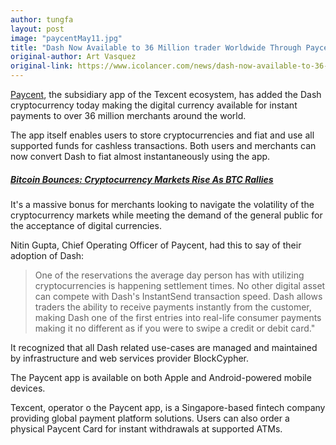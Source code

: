 ```yaml
---
author: tungfa
layout: post
image: "paycentMay11.jpg"
title: "Dash Now Available to 36 Million trader Worldwide Through Paycent"
original-author: Art Vasquez
original-link: https://www.icolancer.com/news/dash-now-available-to-36-million-trader-worldwide-through-paycent
---
```




[Paycent](https://paycent.com/), the subsidiary app of the Texcent ecosystem, has added the Dash cryptocurrency today making the digital currency available for instant payments to over 36 million merchants around the world.

The app itself enables users to store cryptocurrencies and fiat and use all supported funds for cashless transactions. Both users and merchants can now convert Dash to fiat almost instantaneously using the app.

##### [Bitcoin Bounces: Cryptocurrency Markets Rise As BTC Rallies](https://www.icolancer.com/news/bitcoin-bounces-cryptocurrency-markets-rise-as-btc-rallies)

It's a massive bonus for merchants looking to navigate the volatility of the cryptocurrency markets while meeting the demand of the general public for the acceptance of digital currencies.

Nitin Gupta, Chief Operating Officer of Paycent, had this to say of their adoption of Dash:

> One of the reservations the average day person has with utilizing cryptocurrencies is happening settlement times. No other digital asset can compete with Dash's InstantSend transaction speed. Dash allows traders the ability to receive payments instantly from the customer, making Dash one of the first entries into real-life consumer payments making it no different as if you were to swipe a credit or debit card."

It recognized that all Dash related use-cases are managed and maintained by infrastructure and web services provider BlockCypher.

The Paycent app is available on both Apple and Android-powered mobile devices.

Texcent, operator o the Paycent app, is a Singapore-based fintech company providing global payment platform solutions. Users can also order a physical Paycent Card for instant withdrawals at supported ATMs.